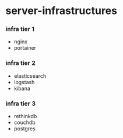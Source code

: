 # server-infrastructures

### infra tier 1

- nginx
- portainer

### infra tier 2

- elasticsearch
- logstash
- kibana

### infra tier 3

- rethinkdb
- couchdb
- postgres
